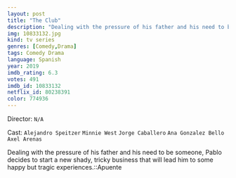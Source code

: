 ```yaml
---
layout: post
title: "The Club"
description: "Dealing with the pressure of his father and his need to be someone, Pablo decides to start a new shady, tricky business that will lead him to some happy but tragic experiences.::Apuente.."
img: 10833132.jpg
kind: tv series
genres: [Comedy,Drama]
tags: Comedy Drama 
language: Spanish
year: 2019
imdb_rating: 6.3
votes: 491
imdb_id: 10833132
netflix_id: 80238391
color: 774936
---
```

Director: `N/A`  

Cast: `Alejandro Speitzer` `Minnie West` `Jorge Caballero` `Ana Gonzalez Bello` `Axel Arenas` 

Dealing with the pressure of his father and his need to be someone, Pablo decides to start a new shady, tricky business that will lead him to some happy but tragic experiences.::Apuente